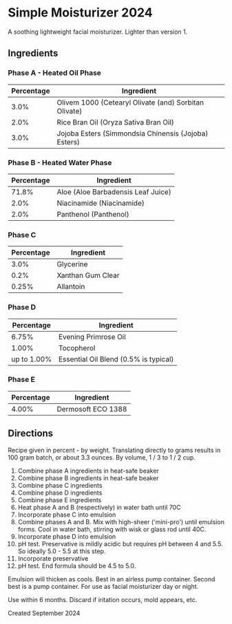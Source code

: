 # Simple Moisturizer 2024

A soothing lightweight facial moisturizer. Lighter than version 1.

## Ingredients

### Phase A - Heated Oil Phase

| Percentage | Ingredient                                           |
|------------|------------------------------------------------------|
| 3.0%       | Olivem 1000 (Cetearyl Olivate (and) Sorbitan Olivate)|
| 2.0%   | Rice Bran Oil (Oryza Sativa Bran Oil)                |
| 3.0%   | Jojoba Esters (Simmondsia Chinensis (Jojoba) Esters) |

### Phase B - Heated Water Phase

| Percentage | Ingredient                                 |
|------------|--------------------------------------------|
| 71.8%      | Aloe (Aloe Barbadensis Leaf Juice)         |
| 2.0%       | Niacinamide (Niacinamide)                  |
| 2.0%       | Panthenol (Panthenol)                      |

### Phase C

| Percentage | Ingredient                                 |
|------------|--------------------------------------------|
| 3.0%       | Glycerine                                  |
| 0.2%       | Xanthan Gum Clear                          |
| 0.25%      | Allantoin                                  |

### Phase D

| Percentage | Ingredient                                 |
|------------|--------------------------------------------|
| 6.75%      | Evening Primrose Oil                       |
| 1.00%      | Tocopherol                                 |
| up to 1.00%| Essential Oil Blend (0.5% is typical)      |

### Phase E

| Percentage | Ingredient                                 |
|------------|--------------------------------------------|
| 4.00%      | Dermosoft ECO 1388                         |

## Directions

Recipe given in percent - by weight. Translating directly to grams results in
100 gram batch, or about 3.3 ounces. By volume, 1 / 3 to 1 / 2 cup.

1. Combine phase A ingredients in heat-safe beaker
1. Combine phase B ingredients in heat-safe beaker
1. Combine phase C ingredients
1. Combine phase D ingredients
1. Combine phase E ingredients
1. Heat phase A and B (respectively) in water bath until 70C
1. Incorporate phase C into emulsion
1. Combine phases A and B. Mix with high-sheer ('mini-pro') until emulsion forms.
    Cool in water bath, stirring with wisk or glass rod until 40C.
1. Incorporate phase D into emulsion
1. pH test. Preservative is mildly acidic but requires pH between 4 and 5.5.
    So ideally 5.0 - 5.5 at this step.
1. Incorporate preservative
1. pH test. End formula should be 4.5 to 5.0.

Emulsion will thicken as cools. Best in an airless pump container. Second best
is a pump container. For use as facial moisturizer day or night.

Use within 6 months. Discard if iritation occurs, mold appears, etc.

Created September 2024
